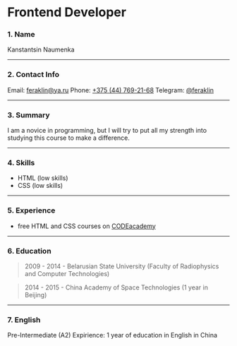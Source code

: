 # Frontend Developer

### 1. Name

Kanstantsin Naumenka

---

### 2. Contact Info

Email: [feraklin@ya.ru](mailto:feraklin@ya.ru)
Phone: [+375 (44) 769-21-68](tel:+375447692168)
Telegram: [@feraklin](https://t.me/feraklin)

---

### 3. Summary


I am a novice in programming, but I will try to put all my strength into studying this course to make a difference.

---

### 4. Skills

- HTML (low skills)
- CSS (low skills)


---

### 5. Experience

- free HTML and CSS courses on [CODEacademy](https://www.codecademy.com/profiles/Feraklin)

---

### 6. Education

> 2009 - 2014 - Belarusian State University (Faculty of Radiophysics and Computer Technologies) 

> 2014 - 2015 - China Academy of Space Technologies (1 year in Beijing)

---

### 7. English

Pre-Intermediate (A2)
Expirience: 1 year of education in English in China
